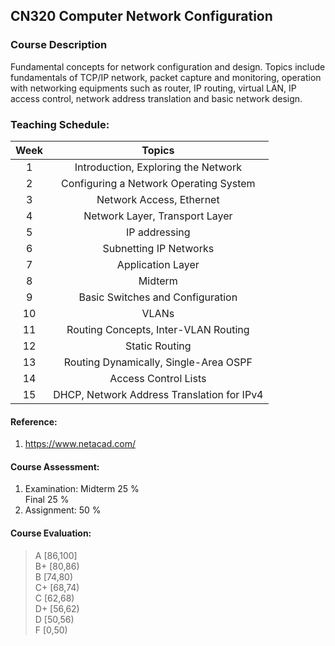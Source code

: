 ## CN320 Computer Network Configuration
### Course Description
   Fundamental concepts for network configuration and design. Topics include fundamentals of TCP/IP network, packet capture and monitoring, operation with networking equipments such as router, IP routing, virtual LAN, IP access control, network address translation and basic network design.

### Teaching Schedule: 
| Week | Topics | 
|:--:|:--:|
| 1	| Introduction, Exploring the Network |
| 2 |	Configuring a Network Operating System |
| 3 |	Network Access, Ethernet |
| 4 |	Network Layer, Transport Layer |
| 5 |	IP addressing |
| 6 |	Subnetting IP Networks |
| 7 |	Application Layer |
| 8 |	Midterm |
| 9 |	Basic Switches and Configuration |
| 10 | VLANs |
| 11 | Routing Concepts, Inter-VLAN Routing |
| 12 | Static Routing |
| 13 | Routing Dynamically, Single-Area OSPF |
| 14 | Access Control Lists |
| 15 | DHCP, Network Address Translation for IPv4 |

#### Reference: 
   1. https://www.netacad.com/

#### Course Assessment: 
   1. Examination:  Midterm 25 % <br>
                    Final 25 %  <br>
   2. Assignment:   50 % <br>

#### Course Evaluation: 
   > A 	[86,100]  <br>
   > B+ 	[80,86) <br>
   > B 	[74,80) <br>
   > C+ 	[68,74) <br>
   > C	[62,68) <br>
   > D+ 	[56,62) <br>
   > D 	[50,56) <br>
   > F 	[0,50) <br>
